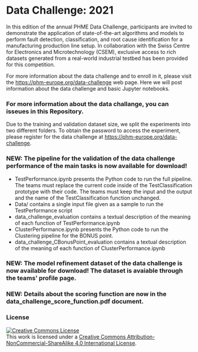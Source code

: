 Data Challenge: 2021
=========================================

In this edition of the annual PHME Data Challenge, participants are invited to demonstrate the application of state-of-the-art algorithms and models to perform fault detection, classification, and root cause identification for a manufacturing production line setup. In collaboration with the Swiss Centre for Electronics and Microtechnology (CSEM), exclusive access to rich datasets generated from a real-world industrial testbed has been provided for this competition.

For more information about the data challenge and to enroll in it, please visit the https://phm-europe.org/data-challenge web page.
Here we will post information about the data challenge and basic Jupyter notebooks.
### For more information about the data challange, you can isseues in this Repository.

Due to the training and validation dataset size, we split the experiments into two different folders. To obtain the password to access the experiment, please register for the data challenge at https://phm-europe.org/data-challenge.

### NEW: The pipeline for the validation of the data challenge performance of the main tasks is now available for download!
- TestPerformance.ipynb presents the Python code to run the full pipeline. 
The teams must replace the current code inside of the TestClassification prototype with their code. 
The teams must keep the input and the output and the name of the TestClassification function unchanged. 
- Data/ contains a single input file given as a sample to run the TestPerformance script
- data_challenge_evaluation contains a textual description of the meaning of each function of TestPerformance.ipynb 
- ClusterPerformance.ipynb presents the Python code to run the Clustering pipeline for the BONUS point. 
- data_challenge_CBonusPoint_evaluation contains a textual description of the meaning of each function of ClusterPerformance.ipynb 

### NEW: The model refinement dataset of the data challenge is now available for download! The dataset is avaiable through the teams' profile page.
### NEW: Details about the scoring function are now in the data_challenge_score_function.pdf document. 

### License
<a rel="license" href="http://creativecommons.org/licenses/by-nc-sa/4.0/"><img alt="Creative Commons License" style="border-width:0" src="https://i.creativecommons.org/l/by-nc-sa/4.0/88x31.png" /></a><br />This work is licensed under a <a rel="license" href="http://creativecommons.org/licenses/by-nc-sa/4.0/">Creative Commons Attribution-NonCommercial-ShareAlike 4.0 International License</a>.
